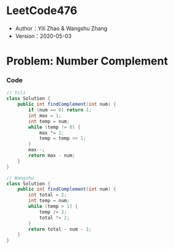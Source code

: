 # LeetCode476

* Author：Yili Zhao & Wangshu Zhang
* Version：2020-05-03

# Problem: Number Complement

### Code
```Java
// Yili
class Solution {
    public int findComplement(int num) {
        if (num == 0) return 1;
        int max = 1;
        int temp = num;
        while (temp != 0) {
            max *= 2;
            temp = temp >> 1;
        }
        max--;
        return max - num;
    }
}
```

```Java
// Wangshu
class Solution {
    public int findComplement(int num) {
        int total = 2;
        int temp = num;
        while (temp > 1) {
            temp /= 2;
            total *= 2;
        }
        return total - num - 1;
    }
}
```

